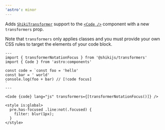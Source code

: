 ```yaml
---
'astro': minor
---
```


Adds [`ShikiTransformer`](https://shiki.style/packages/transformers#shikijs-transformers) support to the [`<Code />`](https://docs.astro.build/en/reference/api-reference/#code-) component with a new `transformers` prop.

Note that `transformers` only applies classes and you must provide your own CSS rules to target the elements of your code block.

```astro
---
import { transformerNotationFocus } from '@shikijs/transformers'
import { Code } from 'astro:components'

const code = `const foo = 'hello'
const bar = ' world'
console.log(foo + bar) // [!code focus]
`
---

<Code {code} lang="js" transformers={[transformerNotationFocus()]} />

<style is:global>
  pre.has-focused .line:not(.focused) {
    filter: blur(1px);
  }
</style>
```
